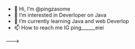 - 👋 Hi, I’m @pingzasome
- 👀 I’m interested in Deverloper on Java
- 🌱 I’m currently learning Java and web Deverlop
- 📫 How to reach me IG ping______eiei

--->
